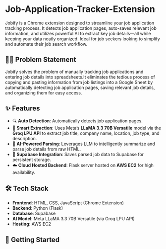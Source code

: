 # Job-Application-Tracker-Extension

Jobify is a Chrome extension designed to streamline your job application tracking process. It detects job application pages, auto-saves relevant job information, and utilizes powerful AI to extract key job details—all while keeping your data neatly organized. Ideal for job seekers looking to simplify and automate their job search workflow.

## 🌟💡 Problem Statement

Jobify solves the problem of manually tracking job applications and entering job details into spreadsheets.It eliminates the tedious process of copying and pasting information from job listings into a Google Sheet by automatically detecting job application pages, saving relevant job details, and organizing them for easy access.

## ✨ Features

- 🔍 **Auto Detection**: Automatically detects job application pages.
- 📄 **Smart Extraction**: Uses Meta’s **LLaMA 3.3 70B Versatile** model via the **Groq LPU API** to extract job title, company name, location, job type, and description.
- 🧠 **AI-Powered Parsing**: Leverages LLM to intelligently summarize and parse job details from raw HTML.
- 💾 **Supabase Integration**: Saves parsed job data to Supabase for persistent storage.
- ☁️ **Cloud Hosted Backend**: Flask server hosted on **AWS EC2** for high availability.

## 🛠️ Tech Stack

- **Frontend**: HTML, CSS, JavaScript (Chrome Extension)
- **Backend**: Python (Flask)
- **Database**: Supabase
- **AI Model**: Meta LLaMA 3.3 70B Versatile (via Groq LPU API)
- **Hosting**: AWS EC2

## 🚀 Getting Started
